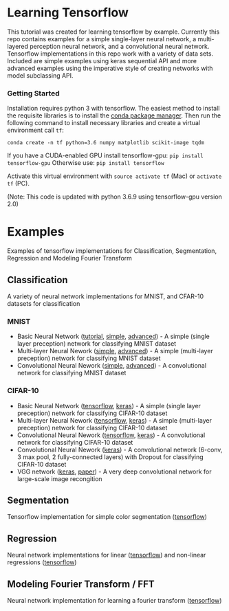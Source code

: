 # Learning Tensorflow

This tutorial was created for learning tensorflow by example. Currently this repo contains examples for a simple single-layer neural network, a multi-layered perception neural network, and a convolutional neural network. Tensorflow implementations in this repo work with a variety of data sets. Included are simple examples using keras sequential API and more advanced examples using the imperative style of creating networks with model subclassing API.

### Getting Started
Installation requires python 3 with tensorflow. The easiest method to install the requisite libraries is to install the [conda package manager](https://conda.io/miniconda.html). Then run the following command to install necessary libraries and create a virtual environment call `tf`:

```
conda create -n tf python=3.6 numpy matplotlib scikit-image tqdm 
```

If you have a CUDA-enabled GPU install tensorflow-gpu: `pip install tensorflow-gpu`
Otherwise use: `pip install tensorflow`

Activate this virtual environment with `source activate tf` (Mac) or `activate tf` (PC).

(Note: This code is updated with python 3.6.9 using tensorflow-gpu version 2.0)

# Examples
Examples of tensorflow implementations for Classification, Segmentation, Regression and Modeling Fourier Transform

## Classification
A variety of neural network implementations for MNIST, and CFAR-10 datasets for classification

### MNIST
- Basic Neural Network ([tutorial](notebooks/mnist/0_Single_Layer_Network_Tutorial.ipynb), [simple](examples/mnist/mnist0.py), [advanced](examples/mnist/mnist0_imperative.py)) - A simple (single layer preception) network for classifying MNIST dataset 
- Multi-layer Neural Nework ([simple](examples/mnist/mnist1.py), [advanced](examples/mnist/mnist1_imperative.py)) - A simple (multi-layer preception) network for classifying MNIST dataset 
- Convolutional Neural Nework ([simple](examples/mnist/mnist2.py), [advanced](examples/mnist/mnist2_imperative.py)) - A convolutional network for classifying MNIST dataset 

### CIFAR-10
- Basic Neural Network ([tensorflow](examples/cifar/basic_net.py), [keras](examples/cifar/keras_basic.py)) - A simple (single layer preception) network for classifying CIFAR-10 dataset 
- Multi-layer Neural Nework ([tensorflow](examples/cifar/mlp_net.py), [keras](examples/cifar/keras_mlp.py)) - A simple (multi-layer preception) network for classifying CIFAR-10 dataset 
- Convolutional Neural Nework ([tensorflow](examples/cifar/conv_net.py), [keras](examples/cifar/keras_conv.py)) - A convolutional network for classifying CIFAR-10 dataset
- Convolutional Neural Nework ([keras](examples/cifar/keras_nine_layer_conv.py)) - A convolutional network (6-conv, 3 max pool, 2 fully-connected layers) with Dropout for classifying CIFAR-10 dataset 
- VGG network ([keras](examples/cifar/keras_vgg.py), [paper](https://arxiv.org/pdf/1409.1556v6.pdf)) - A very deep convolutional network for large-scale image recongition

## Segmentation
Tensorflow implementation for simple color segmentation ([tensorflow](examples/color/segmentation.py))

## Regression
Neural network implementations for linear ([tensorflow](examples/regression/linear_regression.py)) and non-linear regressions ([tensorflow](examples/regression/non_linear_regression.py))

## Modeling Fourier Transform / FFT
Neural network implementation for learning a fourier transform ([tensorflow](examples/fft/fft.py))

